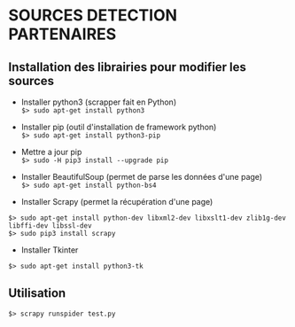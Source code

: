 # SOURCES DETECTION PARTENAIRES

## Installation des librairies pour modifier les sources

- Installer python3 (scrapper fait en Python) <br/>
```$> sudo apt-get install python3```



- Installer pip (outil d'installation de framework python) <br/>
```$> sudo apt-get install python3-pip```


- Mettre a jour pip <br/>
```$> sudo -H pip3 install --upgrade pip```


- Installer BeautifulSoup (permet de parse les données d'une page) </br>
```$> sudo apt-get install python-bs4```


- Installer Scrapy (permet la récupération d'une page) </br>
```
$> sudo apt-get install python-dev libxml2-dev libxslt1-dev zlib1g-dev libffi-dev libssl-dev
$> sudo pip3 install scrapy
```

- Installer Tkinter </br>
```
$> sudo apt-get install python3-tk
```

## Utilisation

```$> scrapy runspider test.py```
